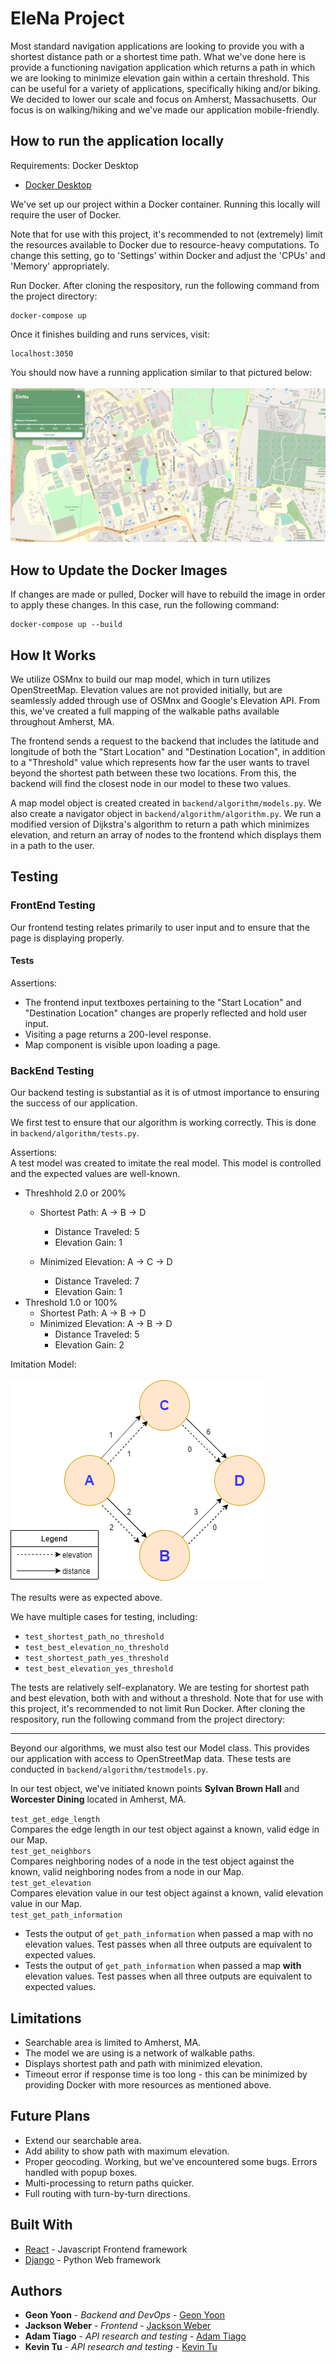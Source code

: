 # EleNa Project

Most standard navigation applications are looking to provide you with a shortest distance path or a shortest time path. What we've done here is provide a functioning navigation application which returns a path in which we are looking to minimize elevation gain within a certain threshold. This can be useful for a variety of applications, specifically hiking and/or biking. We decided to lower our scale and focus on Amherst, Massachusetts. Our focus is on walking/hiking and we've made our application mobile-friendly. 

## How to run the application locally
Requirements: Docker Desktop
* [Docker Desktop](https://www.docker.com/products/docker-desktop)

We've set up our project within a Docker container. Running this locally will require the user of Docker.

Note that for use with this project, it's recommended to not (extremely) limit the resources available to Docker due to resource-heavy computations. To change this setting, go to 'Settings' within Docker and adjust the 'CPUs' and 'Memory' appropriately.

Run Docker. After cloning the respository, run the following command from the project directory:

```
docker-compose up
```
Once it finishes building and runs services, visit: 
```
localhost:3050
```

You should now have a running application similar to that pictured below:<br><br>
![](EleNa_application.PNG)


## How to Update the Docker Images 

If changes are made or pulled, Docker will have to rebuild the image in order to apply these changes. 
In this case, run the following command:

```
docker-compose up --build
```

## How It Works

We utilize OSMnx to build our map model, which in turn utilizes OpenStreetMap. Elevation values are not provided initially, but are seamlessly added through use of OSMnx and Google's Elevation API. From this, we've created a full mapping of the walkable paths available throughout Amherst, MA. 

The frontend sends a request to the backend that includes the latitude and longitude of both the "Start Location" and "Destination Location", in addition to a "Threshold" value which represents how far the user wants to travel beyond the shortest path between these two locations. From this, the backend will find the closest node in our model to these two values.  

A map model object is created created in `backend/algorithm/models.py`. We also create a navigator object in `backend/algorithm/algorithm.py`. We run a modified version of Dijkstra's algorithm to return a path which minimizes elevation, and return an array of nodes to the frontend which displays them in a path to the user. 

## Testing

### FrontEnd Testing
Our frontend testing relates primarily to user input and to ensure that the page is displaying properly. 
#### Tests
Assertions: 
- The frontend input textboxes pertaining to the "Start Location" and "Destination Location" changes are properly reflected and hold user input. 
- Visiting a page returns a 200-level response. 
- Map component is visible upon loading a page.

### BackEnd Testing
Our backend testing is substantial as it is of utmost importance to ensuring the success of our application. 

We first test to ensure that our algorithm is working correctly. This is done in `backend/algorithm/tests.py`.

Assertions:<br>
A test model was created to imitate the real model. This model is controlled and the expected values are well-known. 
- Threshhold 2.0 or 200%
    - Shortest Path: A -> B -> D
        - Distance Traveled: 5
        - Elevation Gain: 1

    - Minimized Elevation: A -> C -> D
        - Distance Traveled: 7
        - Elevation Gain: 1
- Threshold 1.0 or 100%
    - Shortest Path: A -> B -> D
    - Minimized Elevation: A -> B -> D
        - Distance Traveled: 5
        - Elevation Gain: 2

Imitation Model:<br>    
![](imitation-model2.png)

The results were as expected above. 

We have multiple cases for testing, including: 
- `test_shortest_path_no_threshold`
- `test_best_elevation_no_threshold`
- `test_shortest_path_yes_threshold`
- `test_best_elevation_yes_threshold`

The tests are relatively self-explanatory. We are testing for shortest path and best elevation, both with and without a threshold. 
Note that for use with this project, it's recommended to not limit 
Run Docker. After cloning the respository, run the following command from the project directory:

----------------------

Beyond our algorithms, we must also test our Model class. This provides our application with access to OpenStreetMap data. These tests are conducted in `backend/algorithm/testmodels.py`.

In our test object, we've initiated known points **Sylvan Brown Hall** and **Worcester Dining** located in Amherst, MA. 

`test_get_edge_length`<br>
Compares the edge length in our test object against a known, valid edge in our Map.<br>
`test_get_neighbors`<br>
Compares neighboring nodes of a node in the test object against the known, valid neighboring nodes from a node in our Map.<br>
`test_get_elevation`<br>
Compares elevation value in our test object against a known, valid elevation value in our Map.<br>
`test_get_path_information`<br>
- Tests the output of `get_path_information` when passed a map with no elevation values. Test passes when all three outputs are equivalent to expected values. 
- Tests the output of `get_path_information` when passed a map **with** elevation values. Test passes when all three outputs are equivalent to expected values. 

## Limitations
- Searchable area is limited to Amherst, MA. 
- The model we are using is a network of walkable paths. 
- Displays shortest path and path with minimized elevation.
- Timeout error if response time is too long - this can be minimized by providing Docker with more resources as mentioned above.

## Future Plans
- Extend our searchable area.
- Add ability to show path with maximum elevation. 
- Proper geocoding. Working, but we've encountered some bugs. Errors handled with popup boxes.
- Multi-processing to return paths quicker.
- Full routing with turn-by-turn directions. 

## Built With

* [React](https://reactjs.org/) - Javascript Frontend framework
* [Django](https://www.djangoproject.com) - Python Web framework


## Authors

* **Geon Yoon** - *Backend and DevOps* - [Geon Yoon](https://github.com/GeonYoon)
* **Jackson Weber** - *Frontend* - [Jackson Weber](https://github.com/JacksonWeber)
* **Adam Tiago** - *API research and testing* - [Adam Tiago](https://github.com/tiagosaurus)
* **Kevin Tu** - *API research and testing* - [Kevin Tu](https://github.com/kevTu)
